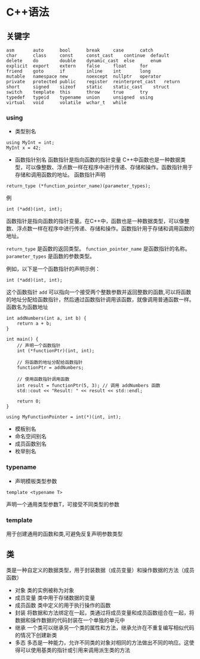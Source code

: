 # C++语法

## 关键字

```
asm       auto      bool      break     case      catch
char      class     const     const_cast    continue  default
delete    do        double    dynamic_cast  else      enum
explicit  export    extern    false     float     for
friend    goto      if        inline    int       long
mutable   namespace new       noexcept  nullptr   operator
private   protected public    register  reinterpret_cast   return
short     signed    sizeof    static    static_cast    struct
switch    template  this      throw     true      try
typedef   typeid    typename  union     unsigned  using
virtual   void      volatile  wchar_t   while
```
### using

- 类型别名
```
using MyInt = int;
MyInt x = 42;
```

- 函数指针别名
函数指针是指向函数的指针变量
C++中函数也是一种数据类型，可以像整数、浮点数一样在程序中进行传递、存储和操作。函数指针用于存储和调用函数的地址。
函数指针声明
```
return_type (*function_pointer_name)(parameter_types);
```
例
```
int (*add)(int, int);
```
函数指针是指向函数的指针变量。在C++中，函数也是一种数据类型，可以像整数、浮点数一样在程序中进行传递、存储和操作。函数指针用于存储和调用函数的地址。


`return_type` 是函数的返回类型。
`function_pointer_name` 是函数指针的名称。
`parameter_types` 是函数的参数类型。

例如，以下是一个函数指针的声明示例：

```
int (*add)(int, int);
```

这个函数指针 `add` 可以指向一个接受两个整数参数并返回整数的函数,可以将函数的地址分配给函数指针，然后通过函数指针调用该函数，就像调用普通函数一样。
函数名为函数地址
```
int addNumbers(int a, int b) {
    return a + b;
}

int main() {
    // 声明一个函数指针
    int (*functionPtr)(int, int);
    
    // 将函数的地址分配给函数指针
    functionPtr = addNumbers;
    
    // 使用函数指针调用函数
    int result = functionPtr(5, 3); // 调用 addNumbers 函数
    std::cout << "Result: " << result << std::endl;
    
    return 0;
}
```

```
using MyFunctionPointer = int(*)(int, int);
```

- 模板别名
- 命名空间别名
- 成员函数别名
- 枚举别名

### typename
- 声明模板类型参数
```
template <typename T>
```
声明一个通用类型参数T，可接受不同类型的参数




### template
用于创建通用的函数和类,可避免反复声明参数类型

## 类
类是一种自定义的数据类型，用于封装数据（成员变量）和操作数据的方法（成员函数）
- 对象 
类的实例被称为对象
- 成员变量 
类中用于存储数据的变量
- 成员函数
类中定义的用于执行操作的函数
- 封装
将数据和方法绑定在一起，类通过将成员变量和成员函数组合在一起，将数据和操作数据的代码封装在一个单独的单元中
- 继承
一个类可以继承另一个类的属性和方法，继承允许在不重复编写相似代码的情况下创建新类
- 多态
多态是一种能力，允许不同类的对象对相同的方法做出不同的响应。这使得可以使用基类的指针或引用来调用派生类的方法
